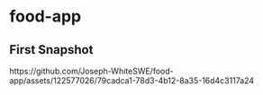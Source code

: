 # food-app
<h2>First Snapshot</h2>
https://github.com/Joseph-WhiteSWE/food-app/assets/122577026/79cadca1-78d3-4b12-8a35-16d4c3117a24
